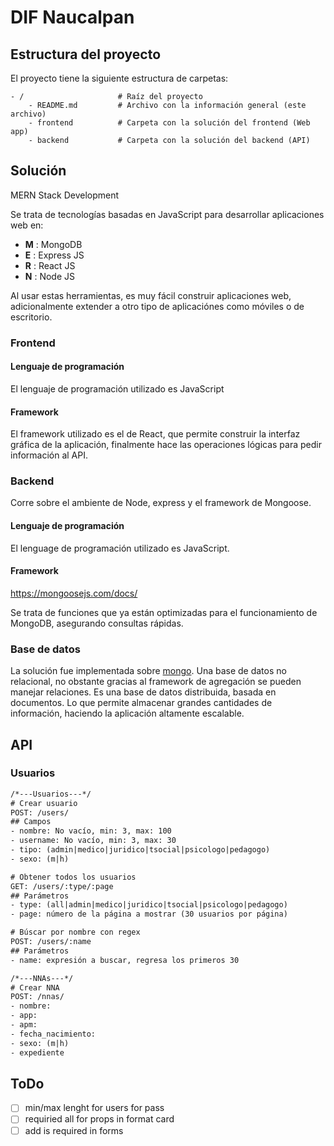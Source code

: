 # DIF Naucalpan

## Estructura del proyecto

El proyecto tiene la siguiente estructura de carpetas:

```
- / 			        # Raíz del proyecto
    - README.md			# Archivo con la información general (este archivo)
    - frontend			# Carpeta con la solución del frontend (Web app)
    - backend			# Carpeta con la solución del backend (API)
```

## Solución

MERN Stack Development

Se trata de tecnologías basadas en JavaScript para desarrollar aplicaciones web en:
- **M** : MongoDB
- **E** : Express JS
- **R** : React JS
- **N** : Node JS

Al usar estas herramientas, es muy fácil construir aplicaciones web, adicionalmente extender a otro tipo de aplicaciónes como móviles o de escritorio.

### Frontend

#### Lenguaje de programación

El lenguaje de programación utilizado es JavaScript

#### Framework

El framework utilizado es el de React, que permite construir la interfaz gráfica de la aplicación, finalmente hace las operaciones lógicas para pedir información al API.

### Backend

Corre sobre el ambiente de Node, express y el framework de Mongoose.

#### Lenguaje de programación

El lenguage de programación utilizado es JavaScript.

#### Framework

https://mongoosejs.com/docs/

Se trata de funciones que ya están optimizadas para el funcionamiento de MongoDB, asegurando consultas rápidas.

### Base de datos

La solución fue implementada sobre [mongo](https://www.mongodb.com/). Una base de datos no relacional, no obstante gracias al framework de agregación se pueden manejar relaciones. Es una base de datos distribuida, basada en documentos. Lo que permite almacenar grandes cantidades de información, haciendo la aplicación altamente escalable.

## API

### Usuarios

```txt
/*---Usuarios---*/
# Crear usuario
POST: /users/
## Campos
- nombre: No vacío, min: 3, max: 100
- username: No vacío, min: 3, max: 30
- tipo: (admin|medico|juridico|tsocial|psicologo|pedagogo)
- sexo: (m|h)

# Obtener todos los usuarios
GET: /users/:type/:page
## Parámetros
- type: (all|admin|medico|juridico|tsocial|psicologo|pedagogo)
- page: número de la página a mostrar (30 usuarios por página)

# Búscar por nombre con regex
POST: /users/:name
## Parámetros
- name: expresión a buscar, regresa los primeros 30

/*---NNAs---*/
# Crear NNA
POST: /nnas/
- nombre:
- app:
- apm:
- fecha_nacimiento:
- sexo: (m|h)
- expediente
```

## ToDo

- [ ] min/max lenght for users for pass
- [ ] requiried all for props in format card
- [ ] add is required in forms